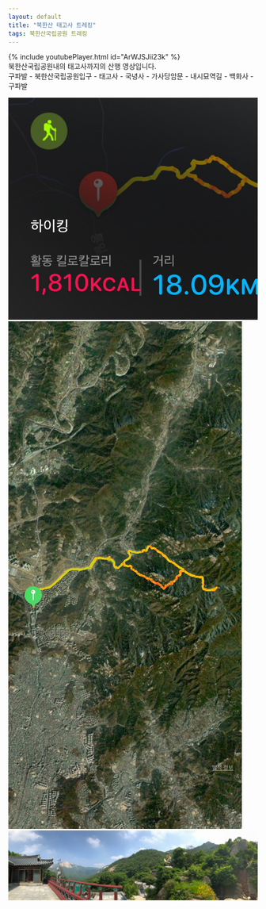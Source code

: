 ```yaml
---
layout: default
title: "북한산 태고사 트레킹"
tags: 북한산국립공원 트레킹
---
```


{% include youtubePlayer.html id="ArWJSJii23k" %}
<br/>
북한산국립공원내의 태고사까지의 산행 영상입니다.
<br/>
구파발 - 북한산국립공원입구 - 태고사 - 국녕사 - 가사당암문 - 내시묘역길 - 백화사 - 구파발
<br/>

![산행정보](/images/2021-06-19-북한산-태고사-트레킹/IMG-5743.JPG)<br/>
![산행루트](/images/2021-06-19-북한산-태고사-트레킹/IMG-5744.JPG)<br/>
![국녕사에서의 파노라마](/images/2021-06-19-북한산-태고사-트레킹/IMG-5746.JPG)<br/>
